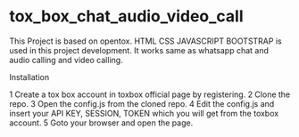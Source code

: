 # tox_box_chat_audio_video_call

This Project is based on opentox.
HTML CSS JAVASCRIPT BOOTSTRAP is used in this project development.
It works same as whatsapp chat and audio calling and video calling.


Installation 

1 Create a tox box account in toxbox official page by registering.
2 Clone the repo.
3 Open the config.js from the cloned repo.
4 Edit the config.js and insert your API KEY, SESSION, TOKEN which you will get from the toxbox account.
5 Goto your browser and open the page.
